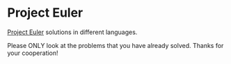 # Project Euler

[Project Euler](https://projecteuler.net/) solutions in different languages.

Please ONLY look at the problems that you have already solved. Thanks for your cooperation!
